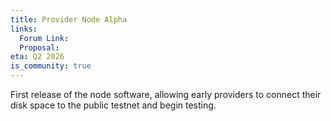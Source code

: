 ```yaml
---
title: Provider Node Alpha
links:
  Forum Link: 
  Proposal: 
eta: Q2 2026
is_community: true
---
```


First release of the node software, allowing early providers to connect their disk space to the public testnet and begin testing.
